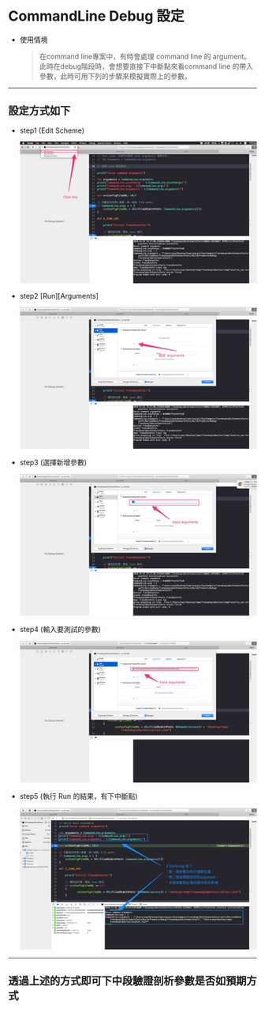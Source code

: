 # CommandLine Debug 設定

* 使用情境
  
  > 在command line專案中，有時會處理 command line 的 argument。
  > 此時在debug階段時，會想要直接下中斷點來看command line 的帶入參數，此時可用下列的步驟來模擬實際上的參數。

---

## 設定方式如下

* step1 (Edit Scheme)
  
  ![step1](./pics/01.png)

* step2 [Run][Arguments]
  
  ![step2](./pics/02.png)

* step3 (選擇新增參數)
  
  ![step3](./pics/03.png)

* step4 (輸入要測試的參數)
  
  ![step4](./pics/04.png)

* step5 (執行 Run 的結果，有下中斷點)
  
  ![step5](./pics/05.png)

---

## 透過上述的方式即可下中段驗證剖析參數是否如預期方式
